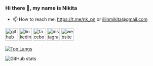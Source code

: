 ### Hi there 👋, my name is Nikita

- 📫 How to reach me: https://t.me/nk_pn or illinmikita@gmail.com 


[<img src='https://cdn.jsdelivr.net/npm/simple-icons@3.0.1/icons/github.svg' alt='github' height='40'>](https://github.com/nkpn)  [<img src='https://cdn.jsdelivr.net/npm/simple-icons@3.0.1/icons/linkedin.svg' alt='linkedin' height='40'>](https://www.linkedin.com/in/https://www.linkedin.com/in/nykyta-ilin-925548196//)  [<img src='https://cdn.jsdelivr.net/npm/simple-icons@3.0.1/icons/facebook.svg' alt='facebook' height='40'>](https://www.facebook.com/https://www.facebook.com/profile.php?id=100005803905050)  [<img src='https://cdn.jsdelivr.net/npm/simple-icons@3.0.1/icons/instagram.svg' alt='instagram' height='40'>](https://www.instagram.com/nk_pn/)  [<img src='https://cdn.jsdelivr.net/npm/simple-icons@3.0.1/icons/icloud.svg' alt='website' height='40'>](https://soundcloud.com/user-996500162)  

[![Top Langs](https://github-readme-stats.vercel.app/api/top-langs/?username=nkpn)](https://github.com/anuraghazra/github-readme-stats)

![GitHub stats](https://github-readme-stats.vercel.app/api?username=nkpn&show_icons=true)  

